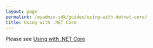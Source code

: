 ```yaml
---
layout: page
permalink: /myadmin-sdk/guides/using-with-dotnet-core/
title: Using with .NET Core
---
```

Please see [Using with .NET Core](https://myadmin.geotab.com/sdk#/using-dotnet-core)